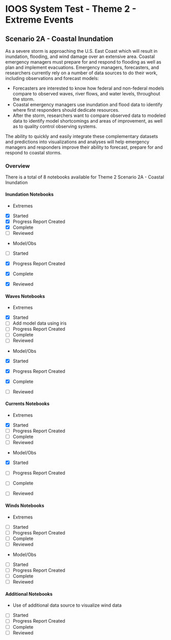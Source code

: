 # IOOS System Test - Theme 2 - Extreme Events

## Scenario 2A - Coastal Inundation

As a severe storm is approaching the U.S. East Coast which will result in inundation, flooding, and wind damage over an extensive area. Coastal emergency managers must prepare for and respond to flooding as well as plan and implement evacuations. Emergency managers, forecasters, and researchers currently rely on a number of data sources to do their work, including observations and forecast models:

*  Forecasters are interested to know how federal and non-federal models compare to observed waves, river flows, and water levels, throughout the storm.
*  Coastal emergency managers use inundation and flood data to identify where first responders should dedicate resources.
*  After the storm, researchers want to compare observed data to modeled data to identify model shortcomings and areas of improvement, as well as to quality control observing systems.

The ability to quickly and easily integrate these complementary datasets and predictions into visualizations and analyses will help emergency managers and responders improve their ability to forecast, prepare for and respond to coastal storms.

### Overview
There is a total of 8 notebooks available for Theme 2 Scenario 2A - Coastal Inundation

#### Inundation Notebooks
* Extremes
- [X] Started
- [X] Progress Report Created
- [X] Complete
- [ ] Reviewed 
* Model/Obs
- [ ] Started
- [X] Progress Report Created
- [X] Complete
- [X] Reviewed 


#### Waves Notebooks
* Extremes
- [X] Started
- [ ] Add model data using iris
- [ ] Progress Report Created
- [ ] Complete
- [ ] Reviewed 
* Model/Obs
- [X] Started
- [X] Progress Report Created
- [X] Complete
- [ ] Reviewed 


#### Currents Notebooks
* Extremes
- [X] Started
- [ ] Progress Report Created
- [ ] Complete
- [ ] Reviewed 
* Model/Obs
- [X] Started
- [ ] Progress Report Created
- [ ] Complete
- [ ] Reviewed 


#### Winds Notebooks
* Extremes
- [ ] Started
- [ ] Progress Report Created
- [ ] Complete
- [ ] Reviewed 
* Model/Obs
- [ ] Started
- [ ] Progress Report Created
- [ ] Complete
- [ ] Reviewed 

#### Additional Notebooks
* Use of additional data source to visualize wind data
- [ ] Started
- [ ] Progress Report Created
- [ ] Complete
- [ ] Reviewed 
